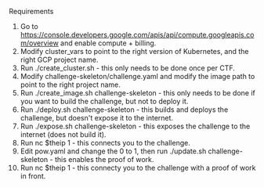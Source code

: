 Requirements

1. Go to https://console.developers.google.com/apis/api/compute.googleapis.com/overview and enable compute + billing.
1. Modify cluster_vars to point to the right version of Kubernetes, and the right GCP project name.
1. Run ./create_cluster.sh - this only needs to be done once per CTF.
1. Modify challenge-skeleton/challenge.yaml and modify the image path to point to the right project name.
1. Run ./create_image.sh challenge-skeleton - this only needs to be done if you want to build the challenge, but not to deploy it.
1. Run ./deploy.sh challenge-skeleton - this builds and deploys the challenge, but doesn't expose it to the internet.
1. Run ./expose.sh challenge-skeleton - this exposes the challenge to the internet (does not build it).
1. Run nc $theip 1 - this connects you to the challenge.
1. Edit pow.yaml and change the 0 to 1, then run ./update.sh challenge-skeleton - this enables the proof of work.
1. Run nc $theip 1 - this connecty you to the challenge with a proof of work in front.
